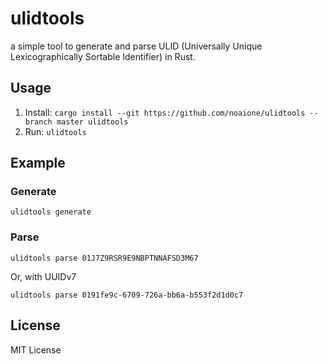 # ulidtools

a simple tool to generate and parse ULID (Universally Unique Lexicographically Sortable Identifier) in Rust.

## Usage

1. Install: `cargo install --git https://github.com/noaione/ulidtools --branch master ulidtools`
2. Run: `ulidtools`

## Example

### Generate

```shell
ulidtools generate
```

### Parse

```shell
ulidtools parse 01J7Z9RSR9E9NBPTNNAFSD3M67
```

Or, with UUIDv7

```shell
ulidtools parse 0191fe9c-6709-726a-bb6a-b553f2d1d0c7
```

## License

MIT License
